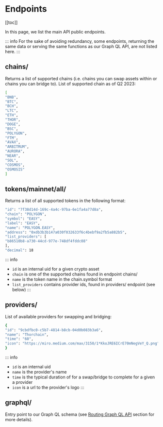 # Endpoints

[[toc]]

In this page, we list the main API public endpoints.

::: info
For the sake of avoiding redundancy, some endpoints, returning the same data or serving the same functions as our Graph QL API, are not listed here.
:::

## chains/

Returns a list of supported chains (i.e. chains you can swap assets within or chains you can bridge to). List of supported chain as of Q2 2023:

```bash
[
"BNB",
"BTC",
"BCH",
"LTC",
"ETH",
"THOR",
"DOGE",
"BSC",
"POLYGON",
"FTM",
"AVAX",
"ARBITRUM",
"AURORA",
"NEAR",
"SOL",
"COSMOS",
"OSMOSIS"
]
```

## tokens/mainnet/all/

Returns a list of all supported tokens in the following format:

```bash
"id": "7f38d14d-169c-4a4c-97ba-6e1fa4a77d8a",
"chain": "POLYGON",
"symbol": "EASY",
"label": "EASY",
"name": "POLYGON.EASY",
"address": "0xdb3b3b147a030f032633f6c4bebf9a2fb5a882b5",
"list_providers": [
"b86510b8-a730-44cd-977e-748df4fddc08"
],
"decimal": 18
```

::: info

- `id` is an internal uid for a given crypto asset
- `chain` is one of the supported chains found in endpoint chains/
- `name` is the token name in the chain.symbol format
- `list_providers` contains provider ids, found in providers/ endpoint (see below)
  :::

## providers/

List of available providers for swapping and bridging:

```bash
{
"id": "9cbdfbc0-c5b7-4814-b8cb-04d0b083b3a6",
"name": "Thorchain",
"time": "60",
"icon": "https://miro.medium.com/max/3150/1*KkoJRE6ICrE70mNegVeY_Q.png"
}
```

::: info

- `id` is an internal uid
- `name` is the provider's name
- `time` is the typical duration of for a swap/bridge to complete for a given a provider
- `icon` is a url to the provider's logo
  :::

## graphql/

Entry point to our Graph QL schema (see [Routing Graph QL API](./routing-graph-ql-api) section for more details).

